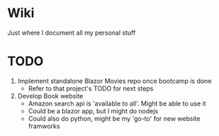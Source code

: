 # Wiki

Just where I document all my personal stuff

# TODO

1. Implement standalone Blazor Movies repo once bootcamp is done
   - Refer to that project's TODO for next steps
1. Develop Book website
   - Amazon search api is 'available to all'. Might be able to use it
   - Could be a blazor app, but I might do nodejs
   - Could also do python, might be my 'go-to' for new website framworks
